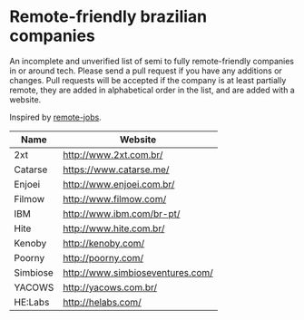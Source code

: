 # Remote-friendly brazilian companies

An incomplete and unverified list of semi to fully remote-friendly companies in or around tech. Please send a pull request if you have any additions or changes. Pull requests will be accepted if the company is at least partially remote, they are added in alphabetical order in the list, and are added with a website.

Inspired by [remote-jobs](https://github.com/jessicard/remote-jobs).

Name | Website
------------ | -------
2xt | http://www.2xt.com.br/
Catarse | https://www.catarse.me/
Enjoei | http://www.enjoei.com.br/
Filmow | http://www.filmow.com/
IBM | http://www.ibm.com/br-pt/
Hite | http://www.hite.com.br/
Kenoby | http://kenoby.com/
Poorny | http://poorny.com/
Simbiose | http://www.simbioseventures.com/
YACOWS | http://yacows.com.br/
HE:Labs | http://helabs.com/
